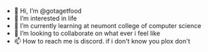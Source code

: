 - 👋 Hi, I’m @gotagetfood 
- 👀 I’m interested in life
- 🌱 I’m currently learning at neumont college of computer science
- 💞️ I’m looking to collaborate on what ever i feel like
- 📫 How to reach me is discord. if i don't know you plox don't
